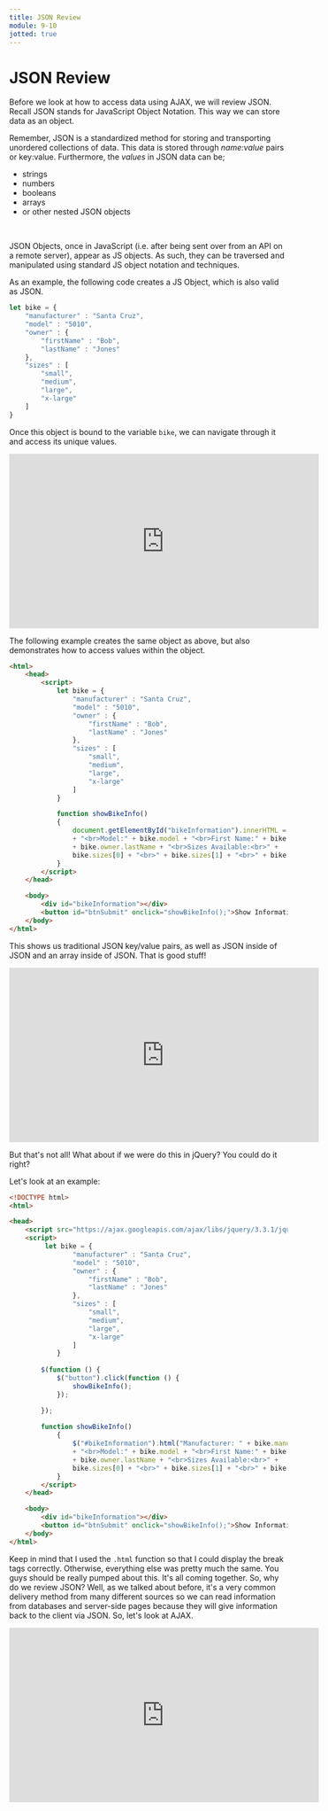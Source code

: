 ```yaml
---
title: JSON Review
module: 9-10
jotted: true
---
```


# JSON Review

Before we look at how to access data using AJAX, we will review JSON. Recall JSON stands for JavaScript Object Notation.  This way we can store data as an object.

Remember, JSON is a standardized method for storing and transporting unordered collections of data. This data is stored through _name:value_ pairs or key:value. Furthermore, the _values_ in JSON data can be;

- strings
- numbers
- booleans
- arrays
- or other nested JSON objects


<br />


JSON Objects, once in JavaScript (i.e. after being sent over from an API on a remote server), appear as JS objects. As such, they can be traversed and manipulated using standard JS object notation and techniques.

As an example, the following code creates a JS Object, which is also valid as JSON.

```js
let bike = {
    "manufacturer" : "Santa Cruz",
    "model" : "5010",
    "owner" : {
        "firstName" : "Bob",
        "lastName" : "Jones"
    },
    "sizes" : [
        "small",
        "medium",
        "large",
        "x-large"
    ]
}
```

Once this object is bound to the variable `bike`, we can navigate through it and access its unique values.

<iframe width="560" height="315" src="https://www.youtube.com/embed/KQMSfQr8GT4" frameborder="0" allow="accelerometer; autoplay; encrypted-media; gyroscope; picture-in-picture" allowfullscreen></iframe>

The following example creates the same object as above, but also demonstrates how to access values within the object.

```html
<html>
    <head>
        <script>
            let bike = {
                "manufacturer" : "Santa Cruz",
                "model" : "5010",
                "owner" : {
                    "firstName" : "Bob",
                    "lastName" : "Jones"
                },
                "sizes" : [
                    "small",
                    "medium",
                    "large",
                    "x-large"
                ]
            }

            function showBikeInfo()
            {
                document.getElementById("bikeInformation").innerHTML = "Manufacturer: " + bike.manufacturer 
                + "<br>Model:" + bike.model + "<br>First Name:" + bike.owner.firstName + "<br>Last Name:" 
                + bike.owner.lastName + "<br>Sizes Available:<br>" +
                bike.sizes[0] + "<br>" + bike.sizes[1] + "<br>" + bike.sizes[2] + "<br>" + bike.sizes[3];
            }
        </script>
    </head>

    <body>
        <div id="bikeInformation"></div>
        <button id="btnSubmit" onclick="showBikeInfo();">Show Information</button>
    </body>
</html>
```
This shows us traditional JSON key/value pairs, as well as JSON inside of JSON and an array inside of JSON.  That is good stuff!

<iframe width="560" height="315" src="https://www.youtube.com/embed/ND9uNZIv9g8" frameborder="0" allow="accelerometer; autoplay; encrypted-media; gyroscope; picture-in-picture" allowfullscreen></iframe>

But that's not all!  What about if we were do this in jQuery?  You could do it right?

Let's look at an example:

```html
<!DOCTYPE html>
<html>

<head>
    <script src="https://ajax.googleapis.com/ajax/libs/jquery/3.3.1/jquery.min.js"></script>
    <script>
         let bike = {
                "manufacturer" : "Santa Cruz",
                "model" : "5010",
                "owner" : {
                    "firstName" : "Bob",
                    "lastName" : "Jones"
                },
                "sizes" : [
                    "small",
                    "medium",
                    "large",
                    "x-large"
                ]
            }
        
        $(function () {
            $("button").click(function () {
                showBikeInfo();
            });

        });
       
        function showBikeInfo()
            {
                $("#bikeInformation").html("Manufacturer: " + bike.manufacturer 
                + "<br>Model:" + bike.model + "<br>First Name:" + bike.owner.firstName + "<br>Last Name:" 
                + bike.owner.lastName + "<br>Sizes Available:<br>" +
                bike.sizes[0] + "<br>" + bike.sizes[1] + "<br>" + bike.sizes[2] + "<br>" + bike.sizes[3]);
            }
        </script>
    </head>

    <body>
        <div id="bikeInformation"></div>
        <button id="btnSubmit" onclick="showBikeInfo();">Show Information</button>
    </body>
</html>

```

Keep in mind that I used the `.html` function so that I could display the break tags correctly.  Otherwise, everything else was pretty much the same.  You guys should be really pumped about this.  It's all coming together.  So, why do we review JSON?  Well, as we talked about before, it's a very common delivery method from many different sources so we can read information from databases and server-side pages because they will give information back to the client via JSON.  So, let's look at AJAX.

<iframe width="560" height="315" src="https://www.youtube.com/embed/485pJBoSrpg" frameborder="0" allow="accelerometer; autoplay; encrypted-media; gyroscope; picture-in-picture" allowfullscreen></iframe>